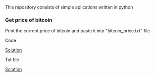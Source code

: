 This repository consists of simple aplications written in python

### Get price of bitcoin

Print the current price of bitcoin and paste it into "bitcoin_price.txt" file

Code

[Solution](API_KRAKEN/get_bitcoin_price.py)

Txt file

[Solution](API_KRAKEN/bitcoin_price.txt)